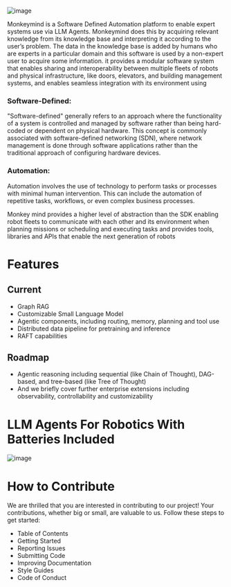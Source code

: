 
![image](https://github.com/monkeypatched-iot/sugriv-text/assets/128947637/57ec7c88-e575-44b5-b0e3-2fcf8be61304)


Monkeymind is a Software Defined Automation platform to enable expert systems use via LLM Agents. Monkeymind does this by acquiring relevant knowledge from its knowledge base and interpreting it according to the user’s problem. The data in the knowledge base is added by humans who are experts in a particular domain and this software is used by a non-expert user to acquire some information. it provides a modular software system that enables sharing and interoperability between multiple fleets of robots and physical infrastructure, like doors, elevators, and building management systems, and enables seamless integration with its environment using 

### Software-Defined:

"Software-defined" generally refers to an approach where the functionality of a system is controlled and managed by software rather than being hard-coded or dependent on physical hardware. This concept is commonly associated with software-defined networking (SDN), where network management is done through software applications rather than the traditional approach of configuring hardware devices.

### Automation:

Automation involves the use of technology to perform tasks or processes with minimal human intervention. This can include the automation of repetitive tasks, workflows, or even complex business processes.

Monkey mind provides a higher level of abstraction than the SDK enabling robot fleets to communicate with each other and its environment when planning missions or scheduling and executing tasks and provides tools, libraries and APIs that enable the next generation of robots

# Features

## Current
 * Graph RAG
 * Customizable Small Language Model
 * Agentic components, including routing, memory, planning and tool use
 * Distributed data pipeline for pretraining and inference 
 * RAFT capabilities

## Roadmap
 * Agentic reasoning including sequential (like Chain of Thought), DAG-based, and tree-based (like Tree of Thought)
 * And we briefly cover further enterprise extensions including observability, controllability and customizability
   
# LLM Agents For Robotics With Batteries Included

![image](https://github.com/monkeypatched-iot/sugriv-text/assets/128947637/9769dcb0-72e4-4a80-9ecc-21a2b26e2486)

# How to Contribute

We are thrilled that you are interested in contributing to our project! Your contributions, whether big or small, are valuable to us. Follow these steps to get started:

* Table of Contents
* Getting Started
* Reporting Issues
* Submitting Code
* Improving Documentation
* Style Guides
* Code of Conduct

